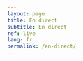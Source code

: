 ```yaml
---
layout: page
title: En direct
subtitle: En direct
ref: live
lang: fr
permalink: /en-direct/
---
```

